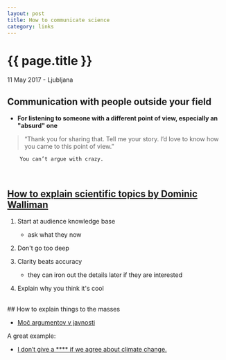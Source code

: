 ```yaml
---
layout: post
title: How to communicate science
category: links
---
```


{{ page.title }}
================

<p class="meta">11 May 2017 - Ljubljana</p>

## Communication with people outside your field

- **For listening to someone with a different point of view, especially an "absurd" one** 

>“Thank you for sharing that. Tell me your story. I’d love to know how you came to this point of view.” 

        You can’t argue with crazy.

<br>

## [How to explain scientific topics by Dominic Walliman](https://www.youtube.com/watch?v=ARWBdfWpDyc)

1. Start at audience knowledge base
   * ask what they now

2. Don't go too deep

3. Clarity beats accuracy
   * they can iron out the details later if they are interested

4. Explain why you think it's cool

 <br>
## How to explain things to the masses

- [Moč argumentov v javnosti](http://www.kvarkadabra.net/2017/04/argumenti-v-javnosti/?utm_source=feedburner&utm_medium=feed&utm_campaign=Feed%3A+kvarkadabra+%28Kvarkadabra%29)

A great example: 
- [I don’t give a **** if we agree about climate change.](https://www.facebook.com/notes/arnold-schwarzenegger/i-dont-give-a-if-we-agree-about-climate-change/10153855713574658)

